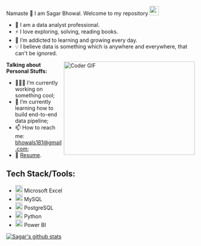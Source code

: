 Namaste 🙏 I am Sagar Bhowal. Welcome to my repository <img src="https://media.giphy.com/media/hvRJCLFzcasrR4ia7z/giphy.gif" width="25px">

- 🤵 I am a data analyst professional.
- ⚡ I love exploring, solving, reading books.
- 🌱 I’m addicted to learning and growing every day.
- 💡 I believe data is something which is anywhere and everywhere, that can't be ignored.

<img align="right" alt="Coder GIF" height=250 width=350 src="https://thumbs.gfycat.com/EvilNextDevilfish-small.gif" />


**Talking about Personal Stuffs:**

- 👨🏻‍💻 I’m currently working on something cool;
- 🚀 I’m currently learning how to build end-to-end data pipeline;
- 📫 How to reach me: bhowals181@gmail.com;
- 📝 [Resume](https://drive.google.com/file/d/1BQ2qNoym8PCSVTVIHqZpSHwNQ-OcIV1-/view?usp=sharing).


<h2>Tech Stack/Tools:</h2>

- <img src="https://icons.iconarchive.com/icons/carlosjj/microsoft-office-2013/256/Excel-icon.png" width="20" height="20"> Microsoft Excel
- <img src="https://cdn-icons-png.flaticon.com/512/5968/5968313.png" width="20" height="20"> MySQL
- <img src="https://upload.wikimedia.org/wikipedia/commons/2/29/Postgresql_elephant.svg" width="20" height="20"> PostgreSQL
- <img src="https://upload.wikimedia.org/wikipedia/commons/c/c3/Python-logo-notext.svg" width="20" height="20"> Python
- <img src="https://upload.wikimedia.org/wikipedia/commons/c/cf/New_Power_BI_Logo.svg" width="20" height="20"> Power BI





[![Sagar's github stats](https://github-readme-stats.vercel.app/api?username=geekylancer&count_private=true&show_icons=true&theme=tokyonight&hide_rank=false)](https://github.com/geekylancer/github-readme-stats)










<!---

- 👋 Hi, I’m @Geekylancer
- 👀 I’m interested in ...
- 🌱 I’m currently learning ...
- 💞️ I’m looking to collaborate on ...
- 📫 How to reach me ...

<!---
Geekylancer/Geekylancer is a ✨ special ✨ repository because its `README.md` (this file) appears on your GitHub profile.
You can click the Preview link to take a look at your changes.
--->
